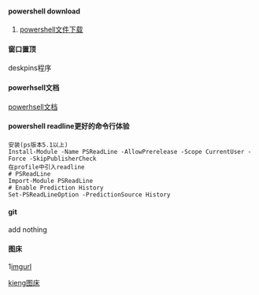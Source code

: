 #### powershell  download
1. [powershell文件下载](https://cloud.tencent.com/developer/article/1180302)

#### 窗口置顶

deskpins程序

####  powerhsell文档
[powerhsell文档](https://docs.microsoft.com/zh-cn/powershell/scripting/windows-powershell/install/installing-windows-powershell?view=powershell-7.1)

#### powershell readline更好的命令行体验

	安装(ps版本5.1以上)
	Install-Module -Name PSReadLine -AllowPrerelease -Scope CurrentUser -Force -SkipPublisherCheck
	在profile中引入readline
	# PSReadLine
	Import-Module PSReadLine
	# Enable Prediction History
	Set-PSReadLineOption -PredictionSource History

#### git
add nothing

#### 图床

1[imgurl](https://imgurl.org/)

[kieng图床](https://image.kieng.cn/jd.html)